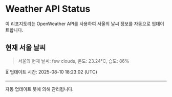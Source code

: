 
# Weather API Status

이 리포지토리는 OpenWeather API를 사용하여 서울의 날씨 정보를 자동으로 업데이트합니다.

## 현재 서울 날씨
> 서울의 현재 날씨: few clouds, 온도: 23.24°C, 습도: 86%

⏳ 업데이트 시간: 2025-08-10 18:23:02 (UTC)

---
자동 업데이트 봇에 의해 관리됩니다.
